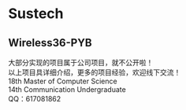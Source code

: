 # Sustech 

## Wireless36-PYB

大部分实现的项目属于公司项目，就不公开啦！<br>
以上项目具详细介绍，更多的项目经验，欢迎线下交流！<br>
18th Master of Computer Science <br>
14th Communication Undergraduate <br>
QQ：617081862

